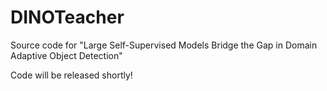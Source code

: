 # DINOTeacher
Source code for "Large Self-Supervised Models Bridge the Gap in Domain Adaptive Object Detection" 

Code will be released shortly!
